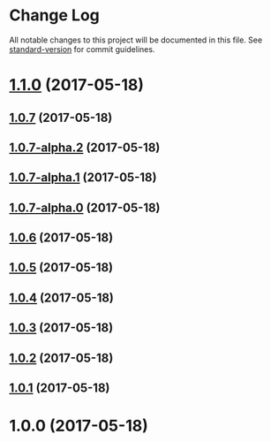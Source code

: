 # Change Log

All notable changes to this project will be documented in this file. See [standard-version](https://github.com/conventional-changelog/standard-version) for commit guidelines.

<a name="1.1.0"></a>
# [1.1.0](https://github.com/y2gu2xi/vue-element-admin/compare/v1.0.7...v1.1.0) (2017-05-18)



<a name="1.0.7"></a>
## [1.0.7](https://github.com/y2gu2xi/vue-element-admin/compare/v1.0.7-alpha.2...v1.0.7) (2017-05-18)



<a name="1.0.7-alpha.2"></a>
## [1.0.7-alpha.2](https://github.com/y2gu2xi/vue-element-admin/compare/v1.0.7-alpha.1...v1.0.7-alpha.2) (2017-05-18)



<a name="1.0.7-alpha.1"></a>
## [1.0.7-alpha.1](https://github.com/y2gu2xi/vue-element-admin/compare/v1.0.7-alpha.0...v1.0.7-alpha.1) (2017-05-18)



<a name="1.0.7-alpha.0"></a>
## [1.0.7-alpha.0](https://github.com/y2gu2xi/vue-element-admin/compare/v1.0.6...v1.0.7-alpha.0) (2017-05-18)



<a name="1.0.6"></a>
## [1.0.6](https://github.com/y2gu2xi/vue-element-admin/compare/v1.0.5...v1.0.6) (2017-05-18)



<a name="1.0.5"></a>
## [1.0.5](https://github.com/y2gu2xi/vue-element-admin/compare/v1.0.4...v1.0.5) (2017-05-18)



<a name="1.0.4"></a>
## [1.0.4](https://github.com/y2gu2xi/vue-element-admin/compare/v1.0.3...v1.0.4) (2017-05-18)



<a name="1.0.3"></a>
## [1.0.3](https://github.com/y2gu2xi/vue-element-admin/compare/v1.0.2...v1.0.3) (2017-05-18)



<a name="1.0.2"></a>
## [1.0.2](https://github.com/y2gu2xi/vue-element-admin/compare/v1.0.1...v1.0.2) (2017-05-18)



<a name="1.0.1"></a>
## [1.0.1](https://github.com/y2gu2xi/vue-element-admin/compare/v1.0.0...v1.0.1) (2017-05-18)



<a name="1.0.0"></a>
# 1.0.0 (2017-05-18)
